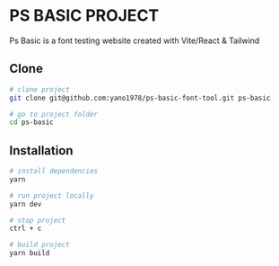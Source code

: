 # PS BASIC PROJECT

Ps Basic is a font testing website created with Vite/React & Tailwind

## Clone

```bash
# clone project
git clone git@github.com:yano1978/ps-basic-font-tool.git ps-basic

# go to project folder
cd ps-basic
```

## Installation

```bash
# install dependencies
yarn

# run project locally
yarn dev

# stop project
ctrl + c

# build project
yarn build
```
